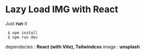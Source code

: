 # Lazy Load IMG with React

Just **run** it

```
 $ npm install
 $ npm run dev 
```

dependecies : **React (with Vite), Tailwindcss**
image : **unsplash**